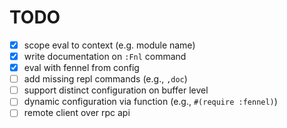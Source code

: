# TODO

- [x] scope eval to context (e.g. module name)
- [x] write documentation on `:Fnl` command
- [x] eval with fennel from config
- [ ] add missing repl commands (e.g., `,doc`)
- [ ] support distinct configuration on buffer level
- [ ] dynamic configuration via function (e.g., `#(require :fennel)`)
- [ ] remote client over rpc api
